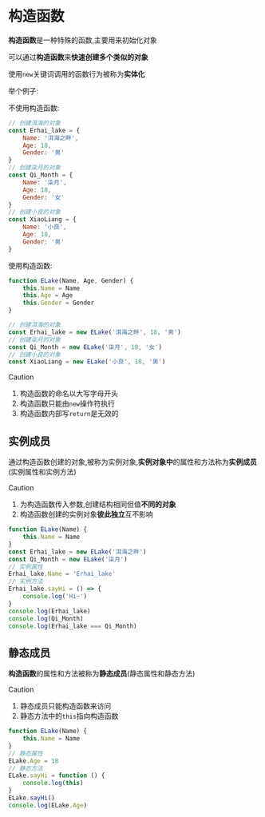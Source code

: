 # 构造函数

**构造函数**是一种特殊的函数,主要用来初始化对象

可以通过**构造函数**来**快速创建多个类似的对象**

使用`new`关键词调用的函数行为被称为**实体化**

举个例子:

不使用构造函数:

```js
// 创建洱海的对象
const Erhai_lake = {
    Name: '洱海之畔',
    Age: 18,
    Gender: '男'
}
// 创建柒月的对象
const Qi_Month = {
    Name: '柒月',
    Age: 18,
    Gender: '女'
}
// 创建小良的对象
const XiaoLiang = {
    Name: '小良',
    Age: 18,
    Gender: '男'
}
```

使用构造函数:

```js
function ELake(Name, Age, Gender) {
    this.Name = Name
    this.Age = Age
    this.Gender = Gender
}

// 创建洱海的对象
const Erhai_lake = new ELake('洱海之畔', 18, '男')
// 创建柒月的对象
const Qi_Month = new ELake('柒月', 18, '女')
// 创建小良的对象
const XiaoLiang = new ELake('小良', 18, '男')
```

> [!caution]
>
> 1. 构造函数的命名以大写字母开头
> 2. 构造函数只能由`new`操作符执行
> 3. 构造函数内部写`return`是无效的

## 实例成员

通过构造函数创建的对象,被称为实例对象,**实例对象中**的属性和方法称为**实例成员**(实例属性和实例方法)

> [!caution]
>
> 1. 为构造函数传入参数,创建结构相同但值**不同的对象**
> 2. 构造函数创建的实例对象**彼此独立**互不影响

```js
function ELake(Name) {
    this.Name = Name
}
const Erhai_lake = new ELake('洱海之畔')
const Qi_Month = new ELake('柒月')
// 实例属性
Erhai_lake.Name = 'Erhai_lake'
// 实例方法
Erhai_lake.sayHi = () => {
    console.log('Hi~')
}
console.log(Erhai_lake)
console.log(Qi_Month)
console.log(Erhai_lake === Qi_Month)
```

## 静态成员

**构造函数**的属性和方法被称为**静态成员**(静态属性和静态方法)

> [!caution]
>
> 1. 静态成员只能构造函数来访问
> 2. 静态方法中的`this`指向构造函数

```js
function ELake(Name) {
    this.Name = Name
}
// 静态属性
ELake.Age = 18
// 静态方法
ELake.sayHi = function () {
    console.log(this)
}
ELake.sayHi()
console.log(ELake.Age)
```

